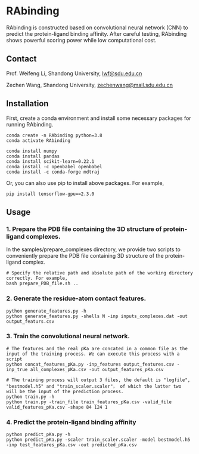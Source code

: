 # RAbinding
RAbinding is constructed based on convolutional neural network (CNN) to predict the protein-ligand binding affinity. After careful testing, RAbinding  shows powerful scoring power while low computational cost. 

## Contact
Prof. Weifeng Li, Shandong University, lwf@sdu.edu.cn</p>
Zechen Wang, Shandong University, zechenwang@mail.sdu.edu.cn</p>

## Installation
First, create a conda environment and install some necessary packages for running RAbinding.
  
    conda create -n RAbinding python=3.8
    conda activate RAbinding
  
    conda install numpy
    conda install pandas
    conda install scikit-learn=0.22.1
    conda install -c openbabel openbabel
    conda install -c conda-forge mdtraj

Or, you can also use pip to install above packages. For example,
    
    pip install tensorflow-gpu==2.3.0

## Usage
### 1. Prepare the PDB file containing the 3D structure of protein-ligand complexes.
In the samples/prepare_complexes directory, we provide two scripts to conveniently prepare the PDB file containing 3D structure of the protein-ligand complex.
    
    # Specify the relative path and absolute path of the working directory correctly. For example, 
    bash prepare_PDB_file.sh ..

### 2. Generate the residue-atom contact features.

    python generate_features.py -h
    python generate_features.py -shells N -inp inputs_complexes.dat -out output_featurs.csv

### 3. Train the convolutional neural network.
    
    # The features and the real pKa are concated in a common file as the input of the training process. We can execute this process with a script   
    python concat_features_pKa.py -inp_features output_features.csv -inp_true all_complexes_pKa.csv -out output_features_pKa.csv
    
    # The training process will output 3 files, the default is "logfile", "bestmodel.h5" and "train_scaler.scaler"， of which the latter two will be the input of the prediction process. 
    python train.py -h
    python train.py -train_file train_features_pKa.csv -valid_file valid_features_pKa.csv -shape 84 124 1 

### 4. Predict the protein-ligand binding affinity

    python predict_pKa.py -h
    python predict_pKa.py -scaler train_scaler.scaler -model bestmodel.h5 -inp test_features_pKa.csv -out predicted_pKa.csv
